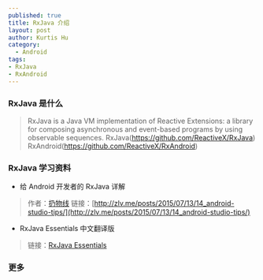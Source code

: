 ```yaml
--- 
published: true
title: RxJava 介绍
layout: post
author: Kurtis Hu
category: 
  - Android
tags: 
- RxJava
- RxAndroid
---
```


###  RxJava 是什么
> RxJava is a Java VM implementation of Reactive Extensions: a library for composing asynchronous and event-based programs by using observable sequences.
> RxJava(https://github.com/ReactiveX/RxJava)
> RxAndroid(https://github.com/ReactiveX/RxAndroid)

###  RxJava 学习资料

* 给 Android 开发者的 RxJava 详解  

> 作者：[扔物线](https://github.com/rengwuxian) 
> 链接：[http://zlv.me/posts/2015/07/13/14_android-studio-tips/](http://zlv.me/posts/2015/07/13/14_android-studio-tips/)  

* RxJava Essentials 中文翻译版  
> 链接：[RxJava Essentials](http://rxjava.yuxingxin.com/)  

###  更多  

